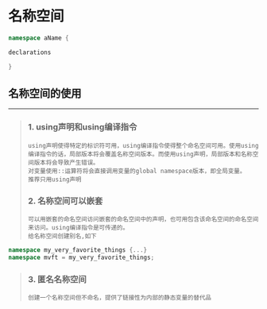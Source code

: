 # 名称空间
```cpp
namespace aName {

declarations

}
```
## 名称空间的使用
---
> ### 1. using声明和using编译指令
>     using声明使得特定的标识符可用，using编译指令使得整个命名空间可用。使用using编译指令的话，局部版本将会覆盖名称空间版本。而使用using声明，局部版本和名称空间版本将会导致产生错误。
>     对变量使用::运算符将会直接调用变量的global namespace版本，即全局变量。
>     推荐只用using声明
> ### 2. 名称空间可以嵌套
>     可以用嵌套的命名空间访问嵌套的命名空间中的声明，也可用包含该命名空间的命名空间来访问。using编译指令是可传递的。
>     给名称空间创建别名,如下
```cpp
namespace my_very_favorite_things {...}
namespace mvft = my_very_favorite_things;
```
> ### 3. 匿名名称空间
>     创建一个名称空间但不命名，提供了链接性为内部的静态变量的替代品

